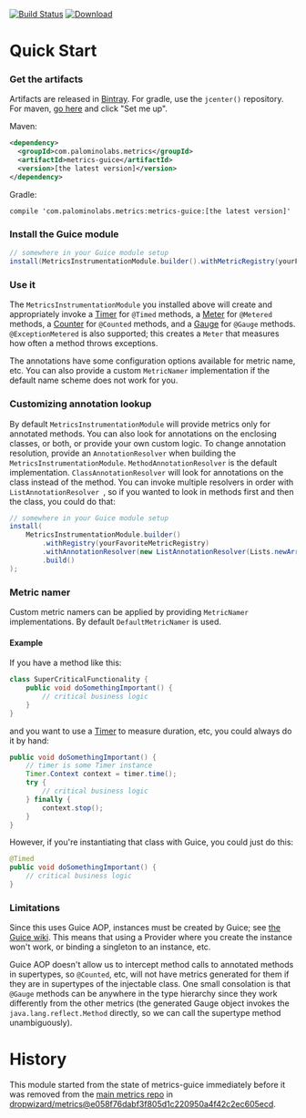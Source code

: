 [![Build Status](https://semaphoreci.com/api/v1/marshallpierce/metrics-guice/branches/master/badge.svg)](https://semaphoreci.com/marshallpierce/metrics-guice)
 [ ![Download](https://api.bintray.com/packages/marshallpierce/maven/com.palominolabs.metrics%3Ametrics-guice/images/download.svg) ](https://bintray.com/marshallpierce/maven/com.palominolabs.metrics%3Ametrics-guice/_latestVersion) 
# Quick Start

### Get the artifacts

Artifacts are released in [Bintray](https://bintray.com/). For gradle, use the `jcenter()` repository. For maven, [go here](https://bintray.com/bintray/jcenter?filterByPkgName=com.palominolabs.metrics%3Ametrics-guice) and click "Set me up".

Maven:

```xml
<dependency>
  <groupId>com.palominolabs.metrics</groupId>
  <artifactId>metrics-guice</artifactId>
  <version>[the latest version]</version>
</dependency>
```

Gradle:

```
compile 'com.palominolabs.metrics:metrics-guice:[the latest version]'
```

### Install the Guice module

```java
// somewhere in your Guice module setup
install(MetricsInstrumentationModule.builder().withMetricRegistry(yourFavoriteMetricRegistry).build());
```

### Use it

The `MetricsInstrumentationModule` you installed above will create and appropriately invoke a [Timer](https://dropwizard.github.io/metrics/3.1.0/manual/core/#timers) for `@Timed` methods, a [Meter](https://dropwizard.github.io/metrics/3.1.0/manual/core/#meters) for `@Metered` methods, a [Counter](https://dropwizard.github.io/metrics/3.1.0/manual/core/#counters) for `@Counted` methods, and a [Gauge](https://dropwizard.github.io/metrics/3.1.0/manual/core/#gauges) for `@Gauge` methods. `@ExceptionMetered` is also supported; this creates a `Meter` that measures how often a method throws exceptions.

The annotations have some configuration options available for metric name, etc. You can also provide a custom `MetricNamer` implementation if the default name scheme does not work for you.

### Customizing annotation lookup

By default `MetricsInstrumentationModule` will provide metrics only for annotated methods. You can also look for annotations on the enclosing classes, or both, or provide your own custom logic.  To change annotation resolution, provide an `AnnotationResolver` when building the `MetricsInstrumentationModule`. `MethodAnnotationResolver` is the default implementation. `ClassAnnotationResolver` will look for annotations on the class instead of the method. You can invoke multiple resolvers in order with `ListAnnotationResolver `, so if you wanted to look in methods first and then the class, you could do that:

```java
// somewhere in your Guice module setup
install(
    MetricsInstrumentationModule.builder()
        .withRegistry(yourFavoriteMetricRegistry)
        .withAnnotationResolver(new ListAnnotationResolver(Lists.newArrayList(new ClassAnnotationResolver(), new MethodAnnotationResolver()))
        .build()
);
```

### Metric namer

Custom metric namers can be applied by providing `MetricNamer` implementations. By default `DefaultMetricNamer` is used.

#### Example

If you have a method like this:

```java
class SuperCriticalFunctionality {
    public void doSomethingImportant() {
        // critical business logic
    }
}
```

and you want to use a [Timer](https://dropwizard.github.io/metrics/3.1.0/manual/core/#timers) to measure duration, etc, you could always do it by hand:

```java
public void doSomethingImportant() {
    // timer is some Timer instance
    Timer.Context context = timer.time();
    try {
        // critical business logic
    } finally {
        context.stop();
    }
}
```

However, if you're instantiating that class with Guice, you could just do this:

```java
@Timed
public void doSomethingImportant() {
    // critical business logic
}
```

### Limitations

Since this uses Guice AOP, instances must be created by Guice; see [the Guice wiki](https://github.com/google/guice/wiki/AOP). This means that using a Provider where you create the instance won't work, or binding a singleton to an instance, etc.

Guice AOP doesn't allow us to intercept method calls to annotated methods in supertypes, so `@Counted`, etc, will not have metrics generated for them if they are in supertypes of the injectable class. One small consolation is that `@Gauge` methods can be anywhere in the type hierarchy since they work differently from the other metrics (the generated Gauge object invokes the `java.lang.reflect.Method` directly, so we can call the supertype method unambiguously).

# History

This module started from the state of metrics-guice immediately before it was removed from the [main metrics repo](https://github.com/dropwizard/metrics) in [dropwizard/metrics@e058f76dabf3f805d1c220950a4f42c2ec605ecd](https://github.com/dropwizard/metrics/commit/e058f76dabf3f805d1c220950a4f42c2ec605ecd).

